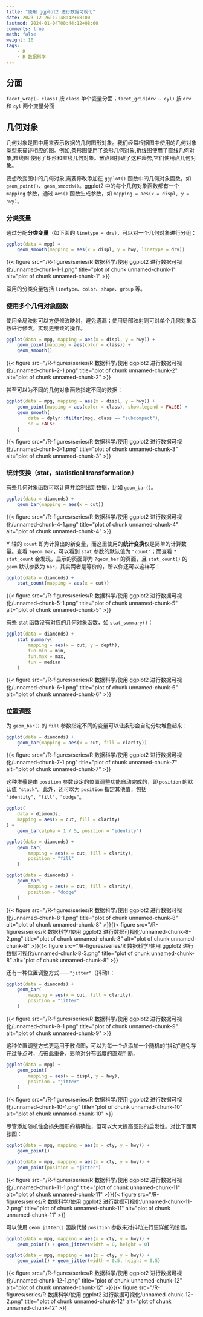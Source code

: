 ```yaml
---
title: "使用 ggplot2 进行数据可视化"
date: 2023-12-26T12:48:42+08:00
lastmod: 2024-01-04T00:44:12+08:00
comments: true
math: false
weight: 10
tags:
    - R
    - R 数据科学
---
```




## 分面

`facet_wrap(~ class)` 按 `class` 单个变量分面；`facet_grid(drv ~ cyl)` 按 `drv` 和 `cyl` 两个变量分面

## 几何对象

几何对象是图中用来表示数据的几何图形对象。我们经常根据图中使用的几何对象类型来描述相应的图。例如,条形图使用了条形几何对象,折线图使用了直线几何对象,箱线图
使用了矩形和直线几何对象。散点图打破了这种趋势,它们使用点几何对象。

要想改变图中的几何对象,需要修改添加在 `ggplot()` 函数中的几何对象函数，如 `geom_point()`、`geom_smooth()`。ggplot2 中的每个几何对象函数都有一个 `mapping` 参数，通过 `aes()` 函数生成参数，如 `mapping = aes(x = displ, y = hwy)`。

### 分类变量

通过分配**分类变量**（如下面的 `linetype = drv`），可以对一个几何对象进行分组：


```r
ggplot(data = mpg) +
    geom_smooth(mapping = aes(x = displ, y = hwy, linetype = drv))
```

{{< figure src="/R-figures/series/R 数据科学/使用 ggplot2 进行数据可视化/unnamed-chunk-1-1.png" title="plot of chunk unnamed-chunk-1" alt="plot of chunk unnamed-chunk-1" >}}

常用的分类变量包括 `linetype`、`color`、`shape`、`group` 等。

### 使用多个几何对象函数

使用全局映射可以方便修改映射，避免遗漏；使用局部映射则可对单个几何对象函数进行修改，实现更细致的操作。


```r
ggplot(data = mpg, mapping = aes(x = displ, y = hwy)) +
    geom_point(mapping = aes(color = class)) +
    geom_smooth()
```

{{< figure src="/R-figures/series/R 数据科学/使用 ggplot2 进行数据可视化/unnamed-chunk-2-1.png" title="plot of chunk unnamed-chunk-2" alt="plot of chunk unnamed-chunk-2" >}}

甚至可以为不同的几何对象函数指定不同的数据：


```r
ggplot(data = mpg, mapping = aes(x = displ, y = hwy)) +
    geom_point(mapping = aes(color = class), show.legend = FALSE) +
    geom_smooth(
        data = dplyr::filter(mpg, class == "subcompact"),
        se = FALSE
    )
```

{{< figure src="/R-figures/series/R 数据科学/使用 ggplot2 进行数据可视化/unnamed-chunk-3-1.png" title="plot of chunk unnamed-chunk-3" alt="plot of chunk unnamed-chunk-3" >}}


### 统计变换（stat，statistical transformation）

有些几何对象函数可以计算并绘制出新数据，比如 `geom_bar()`。


```r
ggplot(data = diamonds) +
    geom_bar(mapping = aes(x = cut))
```

{{< figure src="/R-figures/series/R 数据科学/使用 ggplot2 进行数据可视化/unnamed-chunk-4-1.png" title="plot of chunk unnamed-chunk-4" alt="plot of chunk unnamed-chunk-4" >}}

Y 轴的 `count` 即为计算出的新变量，而这里使用的**统计变换**仅是简单的计算数量。查看 `?geom_bar`，可以看到 `stat` 参数的默认值为 `"count"`；而查看 `?stat_count` 会发现，显示的页面即为 `?geom_bar` 的页面，且 `stat_count()` 的 `geom` 默认参数为 `bar`，其实两者是等价的，所以你还可以这样写：


```r
ggplot(data = diamonds) +
    stat_count(mapping = aes(x = cut))
```

{{< figure src="/R-figures/series/R 数据科学/使用 ggplot2 进行数据可视化/unnamed-chunk-5-1.png" title="plot of chunk unnamed-chunk-5" alt="plot of chunk unnamed-chunk-5" >}}

有些 stat 函数没有对应的几何对象函数，如 `stat_summary()`：


```r
ggplot(data = diamonds) +
    stat_summary(
        mapping = aes(x = cut, y = depth),
        fun.min = min,
        fun.max = max,
        fun = median
    )
```

{{< figure src="/R-figures/series/R 数据科学/使用 ggplot2 进行数据可视化/unnamed-chunk-6-1.png" title="plot of chunk unnamed-chunk-6" alt="plot of chunk unnamed-chunk-6" >}}

### 位置调整

为 `geom_bar()` 的 `fill` 参数指定不同的变量可以让条形会自动分块堆叠起来：


```r
ggplot(data = diamonds) +
    geom_bar(mapping = aes(x = cut, fill = clarity))
```

{{< figure src="/R-figures/series/R 数据科学/使用 ggplot2 进行数据可视化/unnamed-chunk-7-1.png" title="plot of chunk unnamed-chunk-7" alt="plot of chunk unnamed-chunk-7" >}}

这种堆叠是由 `position` 参数设定的位置调整功能自动完成的，即 `position` 的默认值 `"stack"`。此外，还可以为 `position` 指定其他值，包括 `"identity"`、`"fill"`、`"dodge"`。


```r
ggplot(
    data = diamonds,
    mapping = aes(x = cut, fill = clarity)
) +
    geom_bar(alpha = 1 / 5, position = "identity")

ggplot(data = diamonds) +
    geom_bar(
        mapping = aes(x = cut, fill = clarity),
        position = "fill"
    )

ggplot(data = diamonds) +
    geom_bar(
        mapping = aes(x = cut, fill = clarity),
        position = "dodge"
    )
```

{{< figure src="/R-figures/series/R 数据科学/使用 ggplot2 进行数据可视化/unnamed-chunk-8-1.png" title="plot of chunk unnamed-chunk-8" alt="plot of chunk unnamed-chunk-8" >}}{{< figure src="/R-figures/series/R 数据科学/使用 ggplot2 进行数据可视化/unnamed-chunk-8-2.png" title="plot of chunk unnamed-chunk-8" alt="plot of chunk unnamed-chunk-8" >}}{{< figure src="/R-figures/series/R 数据科学/使用 ggplot2 进行数据可视化/unnamed-chunk-8-3.png" title="plot of chunk unnamed-chunk-8" alt="plot of chunk unnamed-chunk-8" >}}

还有一种位置调整方式——`"jitter"`（抖动）：



```r
ggplot(data = diamonds) +
    geom_bar(
        mapping = aes(x = cut, fill = clarity),
        position = "jitter"
    )
```

{{< figure src="/R-figures/series/R 数据科学/使用 ggplot2 进行数据可视化/unnamed-chunk-9-1.png" title="plot of chunk unnamed-chunk-9" alt="plot of chunk unnamed-chunk-9" >}}

这种位置调整方式更适用于散点图，可以为每一个点添加一个随机的“抖动”避免存在过多点时，点彼此重叠，影响对分布密度的直观判断。


```r
ggplot(data = mpg) +
    geom_point(
        mapping = aes(x = displ, y = hwy),
        position = "jitter"
    )
```

{{< figure src="/R-figures/series/R 数据科学/使用 ggplot2 进行数据可视化/unnamed-chunk-10-1.png" title="plot of chunk unnamed-chunk-10" alt="plot of chunk unnamed-chunk-10" >}}

尽管添加随机性会损失图形的精确性，但可以大大提高图形的启发性。对比下面两张图：


```r
ggplot(data = mpg, mapping = aes(x = cty, y = hwy)) +
    geom_point()

ggplot(data = mpg, mapping = aes(x = cty, y = hwy)) +
    geom_point(position = "jitter")
```

{{< figure src="/R-figures/series/R 数据科学/使用 ggplot2 进行数据可视化/unnamed-chunk-11-1.png" title="plot of chunk unnamed-chunk-11" alt="plot of chunk unnamed-chunk-11" >}}{{< figure src="/R-figures/series/R 数据科学/使用 ggplot2 进行数据可视化/unnamed-chunk-11-2.png" title="plot of chunk unnamed-chunk-11" alt="plot of chunk unnamed-chunk-11" >}}

可以使用 `geom_jitter()` 函数代替 `position` 参数来对抖动进行更详细的设置。


```r
ggplot(data = mpg, mapping = aes(x = cty, y = hwy)) +
    geom_point() + geom_jitter(width = 0, height = 0)

ggplot(data = mpg, mapping = aes(x = cty, y = hwy)) +
    geom_point() + geom_jitter(width = 0.5, height = 0.5)
```

{{< figure src="/R-figures/series/R 数据科学/使用 ggplot2 进行数据可视化/unnamed-chunk-12-1.png" title="plot of chunk unnamed-chunk-12" alt="plot of chunk unnamed-chunk-12" >}}{{< figure src="/R-figures/series/R 数据科学/使用 ggplot2 进行数据可视化/unnamed-chunk-12-2.png" title="plot of chunk unnamed-chunk-12" alt="plot of chunk unnamed-chunk-12" >}}

